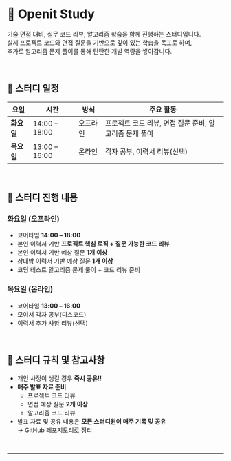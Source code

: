 # 📘 Openit Study

기술 면접 대비, 실무 코드 리뷰, 알고리즘 학습을 함께 진행하는 스터디입니다.  
실제 프로젝트 코드와 면접 질문을 기반으로 깊이 있는 학습을 목표로 하며,  
추가로 알고리즘 문제 풀이를 통해 탄탄한 개발 역량을 쌓아갑니다.

<br>

## 📅 스터디 일정

| 요일 | 시간 | 방식 | 주요 활동 |
| --- | --- | --- | --- |
| **화요일** | 14:00 – 18:00 | 오프라인 | 프로젝트 코드 리뷰, 면접 질문 준비, 알고리즘 문제 풀이 |
| **목요일** | 13:00 – 16:00 | 온라인 | 각자 공부, 이력서 리뷰(선택) |

<br>

## 📝 스터디 진행 내용

### 화요일 (오프라인)

- 코어타임 **14:00 – 18:00**  
- 본인 이력서 기반 **프로젝트 핵심 로직 + 질문 가능한 코드 리뷰**
- 본인 이력서 기반 예상 질문 **1개 이상**
- 상대방 이력서 기반 예상 질문 **1개 이상**
- 코딩 테스트 알고리즘 문제 풀이 + 코드 리뷰 준비



### 목요일 (온라인)

- 코어타임 **13:00 – 16:00** 
- 모여서 각자 공부(디스코드)  
- 이력서 추가 사항 리뷰(선택)

<br>

## 🚨 스터디 규칙 및 참고사항

- 개인 사정이 생길 경우 **즉시 공유!!**
- **매주 발표 자료 준비**
  - 프로젝트 코드 리뷰
  - 면접 예상 질문 **2개 이상**
  - 알고리즘 코드 리뷰
- 발표 자료 및 공유 내용은 **모든 스터디원이 매주 기록 및 공유**  
  → GitHub 레포지토리로 정리

<br>

---
